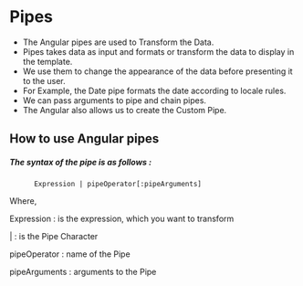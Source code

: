 # Pipes 
- The Angular pipes are used to Transform the Data. 
- Pipes takes data as input and formats or transform the data to display in the template.
- We use them to change the appearance of the data before presenting it to the user. 
- For Example, the Date pipe formats the date according to locale rules. 
- We can pass arguments to pipe and chain pipes. 
- The Angular also allows us to create the Custom Pipe.


## How to use Angular pipes

##### The syntax of the pipe is as follows :
          Expression | pipeOperator[:pipeArguments]


Where,

Expression : is the expression, which you want to transform

 |  :  is the Pipe Character

 pipeOperator  :  name of the Pipe
 
 pipeArguments  :  arguments to the Pipe
